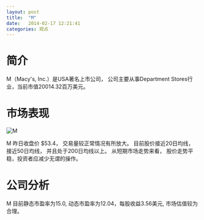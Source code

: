 ```yaml
---
layout: post
title:  "M"
date:   2014-02-17 12:21:41
categories: 观点
---
```


# 简介
M（Macy's, Inc.）是USA著名上市公司，
公司主要从事Department Stores行业，当前市值20014.32百万美元。

# 市场表现

![M](http://finviz.com/chart.ashx?t=M&ty=c&ta=1&p=d&s=l)

M 昨日收盘价 $53.4，
交易量较正常情况有所放大。
目前股价接近20日均线，
接近50日均线，
并且处于200日均线以上。
从短期市场走势来看，
股价走势平稳，投资者应减少无谓的操作。

# 公司分析
M 目前静态市盈率为15.0, 动态市盈率为12.04，每股收益3.56美元,
市场估值较为合理。
